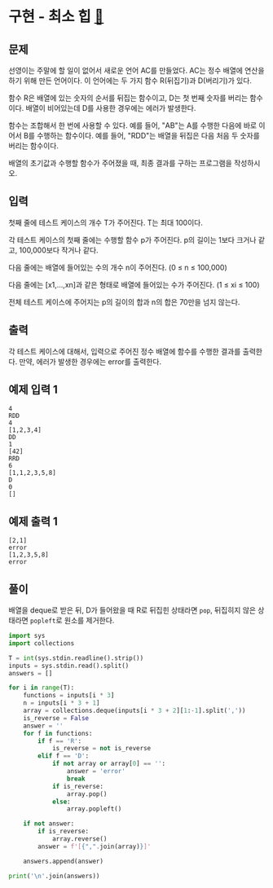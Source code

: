 # 구현 - 최소 힙 [🔗](https://www.acmicpc.net/problem/1927)

## 문제

선영이는 주말에 할 일이 없어서 새로운 언어 AC를 만들었다. AC는 정수 배열에 연산을 하기 위해 만든 언어이다. 이 언어에는 두 가지 함수 R(뒤집기)과 D(버리기)가 있다.

함수 R은 배열에 있는 숫자의 순서를 뒤집는 함수이고, D는 첫 번째 숫자를 버리는 함수이다. 배열이 비어있는데 D를 사용한 경우에는 에러가 발생한다.

함수는 조합해서 한 번에 사용할 수 있다. 예를 들어, "AB"는 A를 수행한 다음에 바로 이어서 B를 수행하는 함수이다. 예를 들어, "RDD"는 배열을 뒤집은 다음 처음 두 숫자를 버리는 함수이다.

배열의 초기값과 수행할 함수가 주어졌을 때, 최종 결과를 구하는 프로그램을 작성하시오.

## 입력

첫째 줄에 테스트 케이스의 개수 T가 주어진다. T는 최대 100이다.

각 테스트 케이스의 첫째 줄에는 수행할 함수 p가 주어진다. p의 길이는 1보다 크거나 같고, 100,000보다 작거나 같다.

다음 줄에는 배열에 들어있는 수의 개수 n이 주어진다. (0 ≤ n ≤ 100,000)

다음 줄에는 [x1,...,xn]과 같은 형태로 배열에 들어있는 수가 주어진다. (1 ≤ xi ≤ 100)

전체 테스트 케이스에 주어지는 p의 길이의 합과 n의 합은 70만을 넘지 않는다.

## 출력

각 테스트 케이스에 대해서, 입력으로 주어진 정수 배열에 함수를 수행한 결과를 출력한다. 만약, 에러가 발생한 경우에는 error를 출력한다.

## 예제 입력 1

```
4
RDD
4
[1,2,3,4]
DD
1
[42]
RRD
6
[1,1,2,3,5,8]
D
0
[]
```

## 예제 출력 1

```
[2,1]
error
[1,2,3,5,8]
error
```

## 풀이

배열을 deque로 받은 뒤, D가 들어왔을 때 R로 뒤집힌 상태라면 `pop`, 뒤집히지 않은 상태라면 `popleft`로 원소를 제거한다.

```python
import sys
import collections

T = int(sys.stdin.readline().strip())
inputs = sys.stdin.read().split()
answers = []

for i in range(T):
    functions = inputs[i * 3]
    n = inputs[i * 3 + 1]
    array = collections.deque(inputs[i * 3 + 2][1:-1].split(','))
    is_reverse = False
    answer = ''
    for f in functions:
        if f == 'R':
            is_reverse = not is_reverse
        elif f == 'D':
            if not array or array[0] == '':
                answer = 'error'
                break
            if is_reverse:
                array.pop()
            else:
                array.popleft()

    if not answer:
        if is_reverse:
            array.reverse()
        answer = f'[{",".join(array)}]'

    answers.append(answer)

print('\n'.join(answers))
```